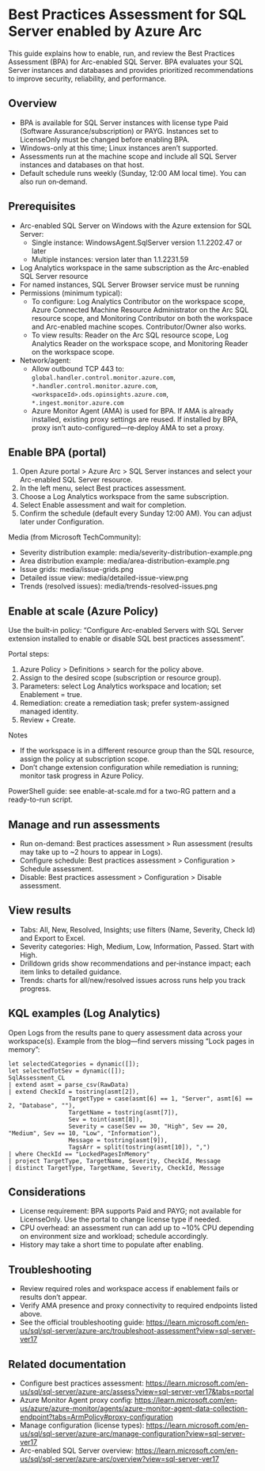 # Best Practices Assessment for SQL Server enabled by Azure Arc

This guide explains how to enable, run, and review the Best Practices Assessment (BPA) for Arc-enabled SQL Server. BPA evaluates your SQL Server instances and databases and provides prioritized recommendations to improve security, reliability, and performance.

## Overview

- BPA is available for SQL Server instances with license type Paid (Software Assurance/subscription) or PAYG. Instances set to LicenseOnly must be changed before enabling BPA.
- Windows-only at this time; Linux instances aren’t supported.
- Assessments run at the machine scope and include all SQL Server instances and databases on that host.
- Default schedule runs weekly (Sunday, 12:00 AM local time). You can also run on‑demand.

## Prerequisites

- Arc-enabled SQL Server on Windows with the Azure extension for SQL Server:
	- Single instance: WindowsAgent.SqlServer version 1.1.2202.47 or later
	- Multiple instances: version later than 1.1.2231.59
- Log Analytics workspace in the same subscription as the Arc-enabled SQL Server resource
- For named instances, SQL Server Browser service must be running
- Permissions (minimum typical):
	- To configure: Log Analytics Contributor on the workspace scope, Azure Connected Machine Resource Administrator on the Arc SQL resource scope, and Monitoring Contributor on both the workspace and Arc-enabled machine scopes. Contributor/Owner also works.
	- To view results: Reader on the Arc SQL resource scope, Log Analytics Reader on the workspace scope, and Monitoring Reader on the workspace scope.
- Network/agent:
	- Allow outbound TCP 443 to: `global.handler.control.monitor.azure.com`, `*.handler.control.monitor.azure.com`, `<workspaceId>.ods.opinsights.azure.com`, `*.ingest.monitor.azure.com`
	- Azure Monitor Agent (AMA) is used for BPA. If AMA is already installed, existing proxy settings are reused. If installed by BPA, proxy isn’t auto-configured—re‑deploy AMA to set a proxy.

## Enable BPA (portal)

1. Open Azure portal > Azure Arc > SQL Server instances and select your Arc-enabled SQL Server resource.
2. In the left menu, select Best practices assessment.
3. Choose a Log Analytics workspace from the same subscription.
4. Select Enable assessment and wait for completion.
5. Confirm the schedule (default every Sunday 12:00 AM). You can adjust later under Configuration.

Media (from Microsoft TechCommunity):
- Severity distribution example: media/severity-distribution-example.png
- Area distribution example: media/area-distribution-example.png
- Issue grids: media/issue-grids.png
- Detailed issue view: media/detailed-issue-view.png
- Trends (resolved issues): media/trends-resolved-issues.png

## Enable at scale (Azure Policy)

Use the built-in policy: “Configure Arc-enabled Servers with SQL Server extension installed to enable or disable SQL best practices assessment”.

Portal steps:
1. Azure Policy > Definitions > search for the policy above.
2. Assign to the desired scope (subscription or resource group).
3. Parameters: select Log Analytics workspace and location; set Enablement = true.
4. Remediation: create a remediation task; prefer system-assigned managed identity.
5. Review + Create.

Notes
- If the workspace is in a different resource group than the SQL resource, assign the policy at subscription scope.
- Don’t change extension configuration while remediation is running; monitor task progress in Azure Policy.

PowerShell guide: see enable-at-scale.md for a two-RG pattern and a ready-to-run script.

## Manage and run assessments

- Run on-demand: Best practices assessment > Run assessment (results may take up to ~2 hours to appear in Logs).
- Configure schedule: Best practices assessment > Configuration > Schedule assessment.
- Disable: Best practices assessment > Configuration > Disable assessment.

## View results

- Tabs: All, New, Resolved, Insights; use filters (Name, Severity, Check Id) and Export to Excel.
- Severity categories: High, Medium, Low, Information, Passed. Start with High.
- Drilldown grids show recommendations and per‑instance impact; each item links to detailed guidance.
- Trends: charts for all/new/resolved issues across runs help you track progress.

## KQL examples (Log Analytics)

Open Logs from the results pane to query assessment data across your workspace(s). Example from the blog—find servers missing “Lock pages in memory”:

```
let selectedCategories = dynamic([]);
let selectedTotSev = dynamic([]);
SqlAssessment_CL
| extend asmt = parse_csv(RawData)
| extend CheckId = tostring(asmt[2]),
				 TargetType = case(asmt[6] == 1, "Server", asmt[6] == 2, "Database", ""),
				 TargetName = tostring(asmt[7]),
				 Sev = toint(asmt[8]),
				 Severity = case(Sev == 30, "High", Sev == 20, "Medium", Sev == 10, "Low", "Information"),
				 Message = tostring(asmt[9]),
				 TagsArr = split(tostring(asmt[10]), ",")
| where CheckId == "LockedPagesInMemory"
| project TargetType, TargetName, Severity, CheckId, Message
| distinct TargetType, TargetName, Severity, CheckId, Message
```

## Considerations

- License requirement: BPA supports Paid and PAYG; not available for LicenseOnly. Use the portal to change license type if needed.
- CPU overhead: an assessment run can add up to ~10% CPU depending on environment size and workload; schedule accordingly.
- History may take a short time to populate after enabling.

## Troubleshooting

- Review required roles and workspace access if enablement fails or results don’t appear.
- Verify AMA presence and proxy connectivity to required endpoints listed above.
- See the official troubleshooting guide: https://learn.microsoft.com/en-us/sql/sql-server/azure-arc/troubleshoot-assessment?view=sql-server-ver17

## Related documentation

- Configure best practices assessment: https://learn.microsoft.com/en-us/sql/sql-server/azure-arc/assess?view=sql-server-ver17&tabs=portal
- Azure Monitor Agent proxy config: https://learn.microsoft.com/en-us/azure/azure-monitor/agents/azure-monitor-agent-data-collection-endpoint?tabs=ArmPolicy#proxy-configuration
- Manage configuration (license types): https://learn.microsoft.com/en-us/sql/sql-server/azure-arc/manage-configuration?view=sql-server-ver17
- Arc-enabled SQL Server overview: https://learn.microsoft.com/en-us/sql/sql-server/azure-arc/overview?view=sql-server-ver17
